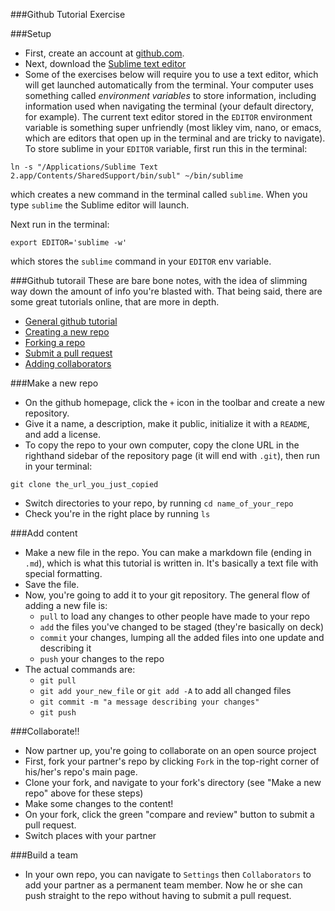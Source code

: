 ###Github Tutorial Exercise

###Setup

- First, create an account at [github.com](https://github.com/).
- Next, download the [Sublime text editor](http://www.sublimetext.com/)
- Some of the exercises below will require you to use a text editor, which will get launched automatically from the terminal. Your computer uses something called *environment variables* to store information, including information used when navigating the terminal (your default directory, for example). The current text editor stored in the `EDITOR` environment variable is something super unfriendly (most likley vim, nano, or emacs, which are editors that open up in the terminal and are tricky to navigate). To store sublime in your `EDITOR` variable, first run this in the terminal:

`ln -s "/Applications/Sublime Text 2.app/Contents/SharedSupport/bin/subl" ~/bin/sublime`

which creates a new command in the terminal called `sublime`. When you type `sublime` the Sublime editor will launch.

Next run in the terminal:

`export EDITOR='sublime -w'`

which stores the `sublime` command in your `EDITOR` env variable.

###Github tutorail
These are bare bone notes, with the idea of slimming way down the amount of info you're blasted with. That being said, there are some great tutorials online, that are more in depth.

- [General github tutorial](https://try.github.io/levels/1/challenges/19)
- [Creating a new repo](https://help.github.com/articles/creating-a-new-repository/)
- [Forking a repo](https://help.github.com/articles/fork-a-repo/)
- [Submit a pull request](https://help.github.com/articles/using-pull-requests/)
- [Adding collaborators](https://help.github.com/articles/adding-collaborators-to-a-personal-repository/)

###Make a new repo
- On the github homepage, click the `+` icon in the toolbar and create a new repository.
- Give it a name, a description, make it public, initialize it with a `README`, and add a license.
- To copy the repo to your own computer, copy the clone URL in the righthand sidebar of the repository page (it will end with `.git`), then run in your terminal:

`git clone the_url_you_just_copied`
- Switch directories to your repo, by running `cd name_of_your_repo`
- Check you're in the right place by running `ls`

###Add content
- Make a new file in the repo. You can make a markdown file (ending in `.md`), which is what this tutorial is written in. It's basically a text file with special formatting.
- Save the file.
- Now, you're going to add it to your git repository. The general flow of adding a new file is:
	- `pull` to load any changes to other people have made to your repo
	- `add` the files you've changed to be staged (they're basically on deck)
	- `commit` your changes, lumping all the added files into one update and describing it
	- `push` your changes to the repo
- The actual commands are:
	- `git pull`
	- `git add your_new_file` or `git add -A` to add all changed files
	- `git commit -m "a message describing your changes"`
	- `git push`

###Collaborate!!
- Now partner up, you're going to collaborate on an open source project
- First, fork your partner's repo by clicking `Fork` in the top-right corner of his/her's repo's main page.
- Clone your fork, and navigate to your fork's directory (see "Make a new repo" above for these steps)
- Make some changes to the content!
- On your fork, click the green "compare and review" button to submit a pull request.
- Switch places with your partner

###Build a team
- In your own repo, you can navigate to `Settings` then `Collaborators` to add your partner as a permanent team member. Now he or she can push straight to the repo without having to submit a pull request.
